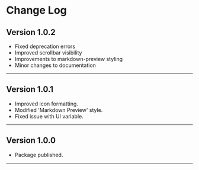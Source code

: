 # Change Log

## Version 1.0.2

  * Fixed deprecation errors
  * Improved scrollbar visibility
  * Improvements to markdown-preview styling
  * Minor changes to documentation

------------------------------------------------------------------------------------------------------------------------


## Version 1.0.1

  * Improved icon formatting.
  * Modified 'Markdown Preview' style.
  * Fixed issue with UI variable.

------------------------------------------------------------------------------------------------------------------------

## Version 1.0.0

  * Package published.

------------------------------------------------------------------------------------------------------------------------
